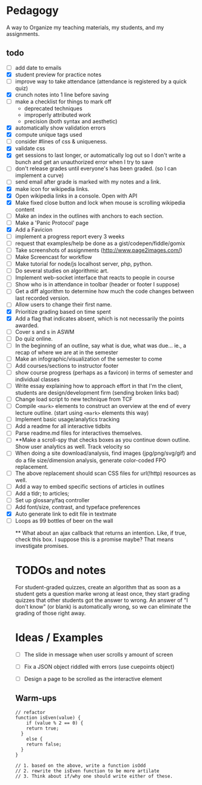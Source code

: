 # Pedagogy
A way to Organize my teaching materials, my students, and my assignments.

## todo
- [ ] add date to emails
- [x] student preview for practice notes
- [ ] improve way to take attendance (attendance is registered by a quick quiz)
- [x] crunch notes into 1 line before saving
- [ ] make a checklist for things to mark off
  - deprecated techniques
  - improperly attributed work
  - precision (both syntax and aesthetic)
- [x] automatically show validation errors
- [x] compute unique tags used
- [ ] consider #lines of css & uniqueness.
- [x] validate css
- [x] get sessions to last longer, or automatically log out so I don't write a bunch and get an unauthorized error when I try to save
- [ ] don't release grades until everyone's has been graded. (so I can implement a curve)
- [ ] send email after grade is marked with my notes and a link.
- [x] make icon for wikipedia links.
- [x] Open wikipedia links in a console. Open with API
- [x] Make fixed close button and lock <body> when mouse is scrolling wikipedia content
- [ ] Make an index in the outlines with anchors to each section.
- [ ] Make a 'Panic Protocol' page
- [x] Add a Favicion
- [ ] implement a progress report every 3 weeks
- [ ] request that examples/help be done as a gist/codepen/fiddle/gomix
- [ ] Take screenshots of assignments (http://www.page2images.com/)
- [ ] Make Screencast for workflow
- [ ] Make tutorial for node/js localhost server, php, python.
- [ ] Do several studies on algorithmic art.
- [ ] Implement web-socket interface that reacts to people in course
- [ ] Show who is in attendance in toolbar (header or footer I suppose)
- [ ] Get a diff algorithm to determine how much the code changes between last recorded version.
- [ ] Allow users to change their first name.
- [x] Prioritize grading based on time spent
- [x] Add a flag that indicates absent, which is not necessarily the points awarded.
- [ ] Cover <table>s and <form>s in ASWM
- [ ] Do quiz online.
- [ ] In the beginning of an outline, say what is due, what was due... ie., a recap of where we are at in the semester
- [ ] Make an infographic/visualization of the semester to come
- [ ] Add courses/sections to instructor footer
- [ ] show course progress (perhaps as a favicon) in terms of semester and individual classes
- [ ] Write essay explaining how to approach effort in that I'm the client, students are design/development firm (sending broken links bad)
- [ ] Change load script to new technique from TCF
- [ ] Compile `<mark>` elements to construct an overview at the end of every lecture outline. (start using `<mark>` elements this way)
- [ ] Implement basic usage/analytics tracking
- [ ] Add a readme for all interactive tidbits
- [ ] Parse readme.md files for interactives themselves.
- [ ] **Make a scroll-spy that checks boxes as you continue down outline. Show user analytics as well. Track velocity so
- [ ] When doing a site download/analysis, find images (jpg/png/svg/gif) and do a file size/dimension analysis, generate color-coded FPO replacement.
- [ ] The above replacement should scan CSS files for url(!http) resources as well.
- [ ] Add a way to embed specific sections of articles in outlines
- [ ] Add a tldr; to articles;
- [ ] Set up glossary/faq controller
- [ ] Add font/size, contrast, and typeface preferences
- [x] Auto generate link to edit file in textmate
- [ ] Loops as 99 bottles of beer on the wall

** What about an ajax callback that returns an intention. Like, if true, check this box. I suppose this is a promise maybe? That means investigate promises.


# TODOs and notes
For student-graded quizzes, create an algorithm that as soon as a student gets a question marke wrong at least once, they start grading quizzes that other students got the answer to wrong. An answer of "I don't know" (or blank) is automatically wrong, so we can eliminate the grading of those right away. 


# Ideas / Examples

- [ ] The slide in message when user scrolls y amount of screen
- [ ] Fix a JSON object riddled with errors (use cuepoints object)
- [ ] Design a page to be scrolled as the interactive element


## Warm-ups
```
// refactor
function isEven(value) {
	if (value % 2 == 0) {
    return true;
  }
	else {
    return false;
  }	
}

// 1. based on the above, write a function isOdd
// 2. rewrite the isEven function to be more artilate
// 3. Think about if/why one should write either of these.
```
